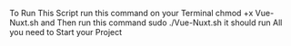 To Run This Script run this command on your Terminal 
chmod +x Vue-Nuxt.sh
and Then run this command 
sudo ./Vue-Nuxt.sh
it should run All you need to Start your Project
